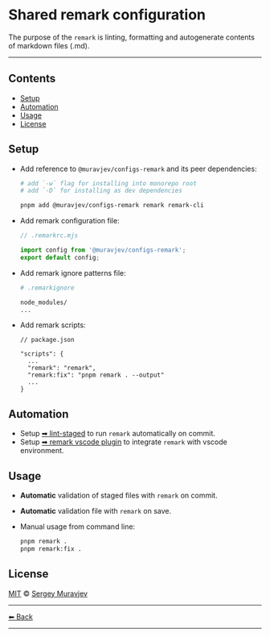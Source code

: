 # Shared remark configuration

The purpose of the `remark` is linting, formatting and autogenerate contents of markdown files (.md).

---

## Contents

- [Setup](#setup)
- [Automation](#automation)
- [Usage](#usage)
- [License](#license)

## Setup

- Add reference to `@muravjev/configs-remark` and its peer dependencies:

  ```sh
  # add `-w` flag for installing into monorepo root
  # add `-D` for installing as dev dependencies

  pnpm add @muravjev/configs-remark remark remark-cli
  ```

- Add remark configuration file:

  ```js
  // .remarkrc.mjs

  import config from '@muravjev/configs-remark';
  export default config;
  ```

- Add remark ignore patterns file:

  ```sh
  # .remarkignore

  node_modules/
  ...
  ```

- Add remark scripts:

  ```jsonc
  // package.json

  "scripts": {
    ...
    "remark": "remark",
    "remark:fix": "pnpm remark . --output"
    ...
  }
  ```

## Automation

- Setup [➡ lint-staged](../../docs/tools/lint-staged.md) to run `remark` automatically on commit.
- Setup [➡ remark vscode plugin](../../docs/plugins/vscode-remark.md) to integrate `remark` with vscode environment.

## Usage

- **Automatic** validation of staged files with `remark` on commit.
- **Automatic** validation file with `remark` on save.
- Manual usage from command line:

  ```sh
  pnpm remark .
  pnpm remark:fix .
  ```

## License

[MIT](LICENSE) © [Sergey Muravjev](https://github.com/muravjev)

---

[⬅ Back](../../README.md)

---
